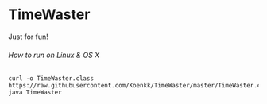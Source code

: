 TimeWaster
==========
Just for fun!

###### How to run on Linux & OS X
```
curl -o TimeWaster.class https://raw.githubusercontent.com/Koenkk/TimeWaster/master/TimeWaster.class
java TimeWaster
```
